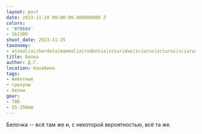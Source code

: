 ```yaml
---
layout: post
date: 2023-11-28 00:00:00.000000000 Z
colors:
- '070604'
- 1b1309
shoot_date: 2023-11-25
taxonomy:
- animalia|chordata|mammalia|rodentia|sciuridae|sciurus|sciurus|sciurus vulgaris
title: Белка
author: Д.Г.
location: Нахабино
tags:
- животные
- грызуны
- белки
gear:
- 70D
- 55-250mm
---
```

Белочка -- всё там же и, с некоторой вероятностью, всё та же.

